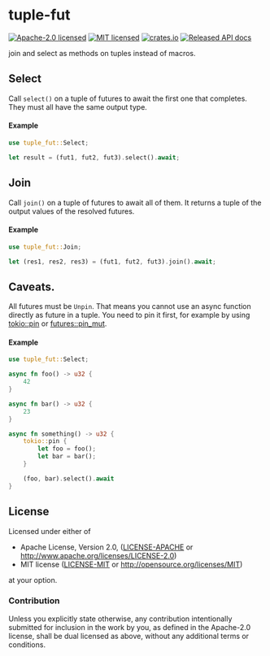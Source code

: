 # tuple-fut

[![Apache-2.0 licensed](https://img.shields.io/badge/license-Apache2.0-blue.svg)](https://www.apache.org/licenses/LICENSE-2.0.txt)
[![MIT licensed](https://img.shields.io/badge/license-MIT-blue.svg)](http://opensource.org/licenses/MIT)
[![crates.io](https://meritbadge.herokuapp.com/tuple-fut)](https://crates.io/crates/tuple-fut)
[![Released API docs](https://docs.rs/tuple-fut/badge.svg)](https://docs.rs/tuple-fut)

join and select as methods on tuples instead of macros.

## Select

Call `select()` on a tuple of futures to await the first one that completes.
They must all have the same output type.

#### Example

```rust
use tuple_fut::Select;

let result = (fut1, fut2, fut3).select().await;
```

## Join

Call `join()` on a tuple of futures to await all of them.
It returns a tuple of the output values of the resolved futures.

#### Example

```rust
use tuple_fut::Join;

let (res1, res2, res3) = (fut1, fut2, fut3).join().await;
```

## Caveats.

All futures must be `Unpin`. That means you cannot use an async
function directly as future in a tuple. You need to pin it first,
for example by using [tokio::pin](https://docs.rs/tokio/1.0/tokio/macro.pin.html)
or [futures::pin_mut](https://docs.rs/futures/0.3/futures/macro.pin_mut.html).

#### Example

```rust
use tuple_fut::Select;

async fn foo() -> u32 {
    42
}

async fn bar() -> u32 {
    23
}

async fn something() -> u32 {
    tokio::pin {
        let foo = foo();
        let bar = bar();
    }

    (foo, bar).select().await
}
```

## License

Licensed under either of

 * Apache License, Version 2.0, ([LICENSE-APACHE](LICENSE-APACHE) or http://www.apache.org/licenses/LICENSE-2.0)
 * MIT license ([LICENSE-MIT](LICENSE-MIT) or http://opensource.org/licenses/MIT)

at your option.

### Contribution

Unless you explicitly state otherwise, any contribution intentionally submitted
for inclusion in the work by you, as defined in the Apache-2.0 license, shall
be dual licensed as above, without any additional terms or conditions.
